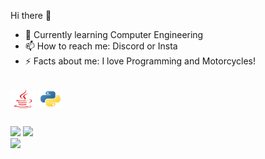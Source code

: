Hi there 👋




- 🌱 Currently learning Computer Engineering
- 📫 How to reach me: Discord or Insta
- ⚡ Facts about me: I love Programming and Motorcycles!

<div style="display: inline_block"><br>
  <img align="center" alt="Rafa-Java" height="30" width="40" src="https://raw.githubusercontent.com/devicons/devicon/master/icons/java/java-plain.svg">
  <img align="center" alt="Rafa-Python" height="30" width="40" src="https://raw.githubusercontent.com/devicons/devicon/master/icons/python/python-original.svg">

</div>
  
  ##
 
<div> 
  <a href="https://www.instagram.com/pedrito_trindade4/" target="_blank"><img src="https://img.shields.io/badge/-Instagram-%23E4405F?style=for-the-badge&logo=instagram&logoColor=white" target="_blank"></a>
 	<a href="https://www.twitch.tv/pedrito12gdc" target="_blank"><img src="https://img.shields.io/badge/Twitch-9146FF?style=for-the-badge&logo=twitch&logoColor=white" target="_blank"></a>

</div>
  <img height="180em" src="https://github-readme-stats.vercel.app/api/top-langs/?username=Pedromqt&layout=compact&langs_count=16&theme=dark"/>
